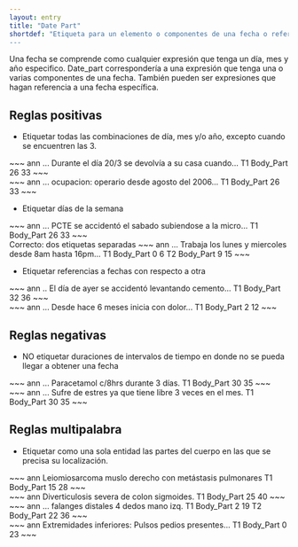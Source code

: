 ```yaml
---
layout: entry
title: "Date Part"
shortdef: "Etiqueta para un elemento o componentes de una fecha o referencia a una.
---
```


Una fecha se comprende como cualquier expresión que tenga un día, mes y año especifico. Date_part correspondería a una expresión que tenga una o varias componentes de una fecha. También pueden ser expresiones que hagan referencia a una fecha específica.

## Reglas positivas

* Etiquetar todas las combinaciones de día, mes y/o año, excepto cuando se encuentren las 3.

<div class="annotation-correct" markdown="1">
~~~ ann
... Durante el día 20/3 se devolvía a su casa cuando...
T1 Body_Part 26 33 
~~~
</div>

<div class="annotation-correct" markdown="1">
~~~ ann
... ocupacion: operario desde agosto del 2006...
T1 Body_Part 26 33 
~~~
</div>

* Etiquetar días de la semana

<div class="annotation-correct" markdown="1">
~~~ ann
... PCTE se accidentó el sabado subiendose a la micro...
T1 Body_Part 26 33 
~~~
</div>

<div class="annotation-correct" markdown="1">
Correcto: dos etiquetas separadas
~~~ ann
... Trabaja los lunes y miercoles desde 8am hasta 16pm...
T1 Body_Part 0 6 
T2 Body_Part 9 15 
~~~
</div>

* Etiquetar referencias a fechas con respecto a otra

<div class="annotation-correct" markdown="1">
~~~ ann
.. El día de ayer se accidentó levantando cemento...
T1 Body_Part 32 36 
~~~
</div>

<div class="annotation-correct" markdown="1">
~~~ ann
... Desde hace 6 meses inicia con dolor...
T1 Body_Part 2 12 
~~~
</div>

## Reglas negativas

* NO etiquetar duraciones de intervalos de tiempo en donde no se pueda llegar a obtener una fecha

<div class="annotation-incorrect" markdown="1">
~~~ ann
... Paracetamol c/8hrs durante 3 días.
T1 Body_Part 30 35 
~~~
</div>

<div class="annotation-incorrect" markdown="1">
~~~ ann
... Sufre de estres ya que tiene libre 3 veces en el mes.
T1 Body_Part 30 35 
~~~
</div>

## Reglas multipalabra

* Etiquetar como una sola entidad las partes del cuerpo en las que se precisa su localización.

<div class="annotation-correct" markdown="1">
~~~ ann
Leiomiosarcoma muslo derecho con metástasis pulmonares
T1 Body_Part 15 28 
~~~
</div>

<div class="annotation-correct" markdown="1">
~~~ ann
Diverticulosis severa de colon sigmoides.
T1 Body_Part 25 40 
~~~
</div>

<div class="annotation-correct" markdown="1">
~~~ ann
… falanges distales 4 dedos mano izq.
T1 Body_Part 2 19 
T2 Body_Part 22 36 
~~~
</div>

<div class="annotation-correct" markdown="1">
~~~ ann
Extremidades inferiores: Pulsos pedios presentes… 
T1 Body_Part 0 23 
~~~
</div>
